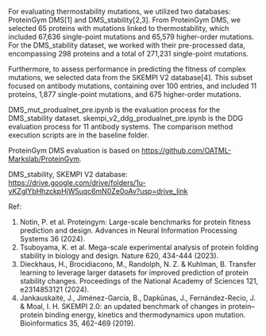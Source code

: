 For evaluating thermostability mutations, we utilized two databases: ProteinGym DMS[1] and DMS_stability[2,3]. From ProteinGym DMS, we selected 65 proteins with mutations linked to thermostability, which included 67,636 single-point mutations and 65,579 higher-order mutations. For the DMS_stability dataset, we worked with their pre-processed data, encompassing 298 proteins and a total of 271,231 single-point mutations.

Furthermore, to assess performance in predicting the fitness of complex mutations, we selected data from the SKEMPI V2 database[4]. This subset focused on antibody mutations, containing over 100 entries, and included 11 proteins, 1,877 single-point mutations, and 675 higher-order mutations.

DMS_mut_produalnet_pre.ipynb is the evaluation process for the DMS_stability dataset. skempi_v2_ddg_produalnet_pre.ipynb is the DDG evaluation process for 11 antibody systems. The comparison method execution scripts are in the baseline folder.

ProteinGym DMS evaluation is based on https://github.com/OATML-Markslab/ProteinGym.

DMS_stability, SKEMPI V2 database: https://drive.google.com/drive/folders/1u-yKZglYbHhzckpHjW5uqc6mN0Ze0oAv?usp=drive_link

Ref:
1. Notin, P. et al. Proteingym: Large-scale benchmarks for protein fitness prediction and design. Advances in Neural Information Processing Systems 36 (2024).
2. Tsuboyama, K. et al. Mega-scale experimental analysis of protein folding stability in biology and design. Nature 620, 434-444 (2023).
3. Dieckhaus, H., Brocidiacono, M., Randolph, N. Z. & Kuhlman, B. Transfer learning to leverage larger datasets for improved prediction of protein stability changes. Proceedings of the National Academy of Sciences 121, e2314853121 (2024).
4. Jankauskaitė, J., Jiménez-García, B., Dapkūnas, J., Fernández-Recio, J. & Moal, I. H. SKEMPI 2.0: an updated benchmark of changes in protein–protein binding energy, kinetics and thermodynamics upon mutation. Bioinformatics 35, 462-469 (2019).
